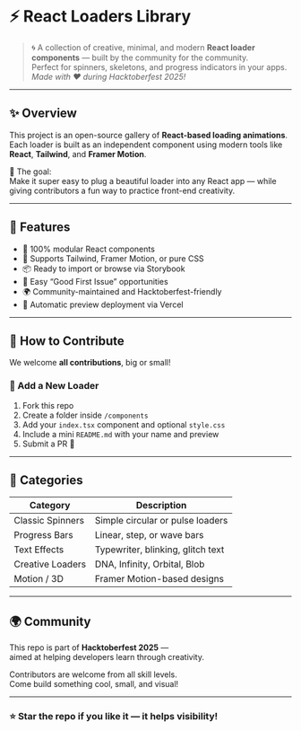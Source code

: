 # ⚡ React Loaders Library

> 🌀 A collection of creative, minimal, and modern **React loader components** — built by the community for the community.  
> Perfect for spinners, skeletons, and progress indicators in your apps.  
> _Made with ❤️ during Hacktoberfest 2025!_

---

## ✨ Overview

This project is an open-source gallery of **React-based loading animations**.  
Each loader is built as an independent component using modern tools like **React**, **Tailwind**, and **Framer Motion**.

🎯 The goal:  
Make it super easy to plug a beautiful loader into any React app — while giving contributors a fun way to practice front-end creativity.

---

## 🚀 Features

- 🧩 100% modular React components  
- 💅 Supports Tailwind, Framer Motion, or pure CSS  
- 📦 Ready to import or browse via Storybook  
- 🧠 Easy “Good First Issue” opportunities  
- 🌍 Community-maintained and Hacktoberfest-friendly  
- 🔄 Automatic preview deployment via Vercel  

---

## 🧩 How to Contribute

We welcome **all contributions**, big or small!

### 🎨 Add a New Loader
1. Fork this repo  
2. Create a folder inside `/components`  
3. Add your `index.tsx` component and optional `style.css`  
4. Include a mini `README.md` with your name and preview  
5. Submit a PR 🚀  

---

## 🌈 Categories

| Category | Description |
|-----------|--------------|
| Classic Spinners | Simple circular or pulse loaders |
| Progress Bars | Linear, step, or wave bars |
| Text Effects | Typewriter, blinking, glitch text |
| Creative Loaders | DNA, Infinity, Orbital, Blob |
| Motion / 3D | Framer Motion-based designs |

---

## 🌍 Community

This repo is part of **Hacktoberfest 2025** —  
aimed at helping developers learn through creativity.  

Contributors are welcome from all skill levels.  
Come build something cool, small, and visual!

---

### ⭐ Star the repo if you like it — it helps visibility!
